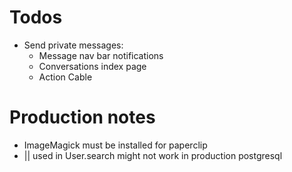 # Todos
* Send private messages:
  * Message nav bar notifications
  * Conversations index page
  * Action Cable

# Production notes
* ImageMagick must be installed for paperclip
* || used in User.search might not work in production postgresql
